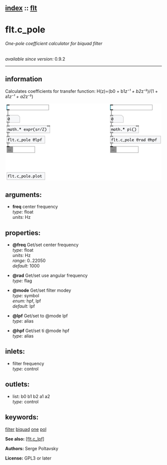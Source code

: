 [index](index.html) :: [flt](category_flt.html)
---

# flt.c_pole

###### One-pole coefficient calculator for biquad filter

*available since version:* 0.9.2

---


## information
Calculates coefficients for transfer function: H(z)=(b0 + b1*z⁻¹ + b2*z⁻²)/(1 + a1*z⁻¹ + a2*z⁻²)


[![example](../examples/img/flt.c_pole.jpg)](../examples/pd/flt.c_pole.pd)



## arguments:

* **freq**
center frequency<br>
_type:_ float<br>
_units:_ Hz<br>





## properties:

* **@freq** 
Get/set center frequency<br>
_type:_ float<br>
_units:_ Hz<br>
_range:_ 0..22050<br>
_default:_ 1000<br>

* **@rad** 
Get/set use angular frequency<br>
_type:_ flag<br>

* **@mode** 
Get/set filter modey<br>
_type:_ symbol<br>
_enum:_ hpf, lpf<br>
_default:_ lpf<br>

* **@lpf** 
Get/set to @mode lpf<br>
_type:_ alias<br>

* **@hpf** 
Get/set ti @mode hpf<br>
_type:_ alias<br>



## inlets:

* filter frequency<br>
_type:_ control



## outlets:

* list: b0 b1 b2 a1 a2<br>
_type:_ control



## keywords:

[filter](keywords/filter.html)
[biquad](keywords/biquad.html)
[one](keywords/one.html)
[pol](keywords/pol.html)



**See also:**
[\[flt.c_lpf\]](flt.c_lpf.html)




**Authors:** Serge Poltavsky




**License:** GPL3 or later





